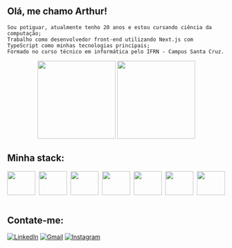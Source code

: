 
## Olá, me chamo Arthur!

    Sou potiguar, atualmente tenho 20 anos e estou cursando ciência da computação;
    Trabalho como desenvolvedor front-end utilizando Next.js com TypeScript como minhas tecnologias principais;
    Formado no curso técnico em informática pelo IFRN - Campus Santa Cruz.

<div align="center">
  <img height="180em" src="https://github-readme-stats.vercel.app/api?username=arthurr312&show_icons=true&theme=tokyonight&include_all_commits=true&count_private=true" />
  <img height="180em" src="https://github-readme-stats.vercel.app/api/top-langs/?username=arthurr312&layout=compact&langs_count=7&theme=tokyonight"/>
</div>

## Minha stack:

<div style="display: flex; gap: 8px; align-items: center; flex-wrap:wrap;">
    <img height="55" width="65" src="https://cdn.jsdelivr.net/gh/devicons/devicon/icons/html5/html5-plain.svg" />
    <img height="55" width="65" src="https://cdn.jsdelivr.net/gh/devicons/devicon/icons/css3/css3-plain.svg" />
    <img height="55" width="65" src="https://cdn.jsdelivr.net/gh/devicons/devicon/icons/javascript/javascript-plain.svg" />
    <img height="55" width="65" src="https://cdn.jsdelivr.net/gh/devicons/devicon/icons/typescript/typescript-plain.svg" />
    <img height="55" width="65" src="https://cdn.jsdelivr.net/gh/devicons/devicon/icons/react/react-original-wordmark.svg" />    
    <img height="55" width="65" src="https://cdn.jsdelivr.net/gh/devicons/devicon/icons/nextjs/nextjs-original-wordmark.svg" />
    <img height="55" width="65" src="https://cdn.jsdelivr.net/gh/devicons/devicon/icons/tailwindcss/tailwindcss-plain.svg" />
</div>

<br>

## Contate-me:

[![LinkedIn](https://img.shields.io/badge/LinkedIn-0077B5?style=for-the-badge&logo=linkedin&logoColor=white)](https://www.linkedin.com/in/arthur-silva-794133205/)
[![Gmail](https://img.shields.io/badge/Gmail-D14836?style=for-the-badge&logo=gmail&logoColor=white)](mailto:arthur10.silva312@gmail.com)
[![Instagram](https://img.shields.io/badge/Instagram-E4405F?style=for-the-badge&logo=instagram&logoColor=white)](https://www.instagram.com/arthur.avlis/)
